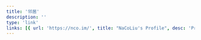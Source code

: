```yaml
---
title: '邻居'
description: ''
type: 'link'
links: [{ url: 'https://nco.im/', title: "NaCoLiu's Profile", desc: 'Pry into whose life.' }]
---
```

